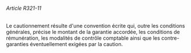 ###### Article R321-11

Le cautionnement résulte d'une convention écrite qui, outre les conditions générales, précise le montant de la garantie accordée, les conditions de rémunération, les modalités de contrôle comptable ainsi que les contre-garanties éventuellement exigées par la caution.

